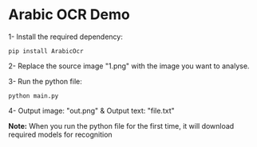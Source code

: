 # Arabic OCR Demo

1- Install the required dependency:

`pip install ArabicOcr`

2- Replace the source image "1.png" with the image you want to analyse.

3- Run the python file:

`python main.py`

4- Output image: "out.png" & Output text: "file.txt"

**Note:** When you run the python file for the first time, it will download required models for recognition

